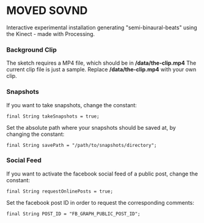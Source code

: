 # MOVED SOVND
Interactive experimental installation generating "semi-binaural-beats" using the Kinect - made with Processing.

### Background Clip
The sketch requires a MP4 file, which should be in **/data/the-clip.mp4**
The current clip file is just a sample. Replace **/data/the-clip.mp4** with your own clip.

### Snapshots
If you want to take snapshots, change the constant:
```
final String takeSnapshots = true;
```

Set the absolute path where your snapshots should be saved at, by changing the constant:
```
final String savePath = "/path/to/snapshots/directory";
```

### Social Feed
If you want to activate the facebook social feed of a public post, change the constant:
```
final String requestOnlinePosts = true;
```

Set the facebook post ID in order to request the corresponding comments:
```
final String POST_ID = "FB_GRAPH_PUBLIC_POST_ID";
```
